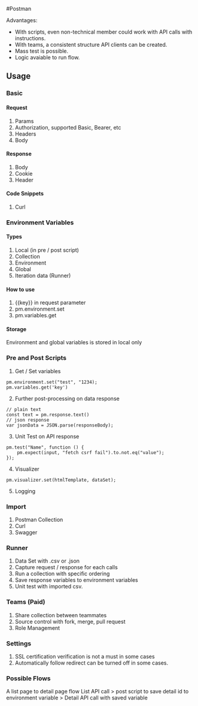 #Postman

Advantages:
- With scripts, even non-technical member could work with  API calls with instructions.
- With teams, a consistent structure API clients can be created.
- Mass test is possible.
- Logic avaiable to run flow.

## Usage

### Basic
#### Request
1. Params
2. Authorization, supported Basic, Bearer, etc
3. Headers
4. Body

#### Response
1. Body
2. Cookie
3. Header

#### Code Snippets
1. Curl

### Environment Variables
#### Types
1. Local (in pre / post script)
2. Collection
3. Environment
4. Global
5. Iteration data (Runner)

#### How to use
1. {{key}} in request parameter
2. pm.environment.set
3. pm.variables.get

#### Storage
Environment and global variables is stored in local only

### Pre and Post Scripts
1. Get / Set variables
```
pm.environment.set("test", "1234);
pm.variables.get('key')
```
2. Further post-processing on data response
```
// plain text
const text = pm.response.text()
// json response
var jsonData = JSON.parse(responseBody);
```
3. Unit Test on API response
```
pm.test("Name", function () { 
    pm.expect(input, "fetch csrf fail").to.not.eq("value"); 
});
```
4. Visualizer
```
pm.visualizer.set(htmlTemplate, dataSet);
```
5. Logging

### Import
1. Postman Collection
2. Curl
3. Swagger

### Runner
1. Data Set with .csv or .json
2. Capture request / response for each calls
3. Run a collection with specific ordering
4. Save response variables to environment variables
5. Unit test with imported csv.

### Teams (Paid)
1. Share collection between teammates
2. Source control with fork, merge, pull request
3. Role Management

### Settings
1. SSL certification verification is not a must in some cases
2. Automatically follow redirect can be turned off in some cases.

### Possible Flows
A list page to detail page flow
List API call > post script to save detail id to environment variable > Detail API call with saved variable